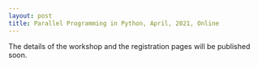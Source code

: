 ```yaml
---
layout: post
title: Parallel Programming in Python, April, 2021, Online
---
```

The details of the workshop and the registration pages will be published soon.
